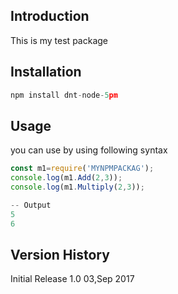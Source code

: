 ## Introduction
This is my test package

## Installation
```javascript
npm install dnt-node-5pm
```

## Usage
you can use by using following syntax
```javascript
const m1=require('MYNPMPACKAG');
console.log(m1.Add(2,3));
console.log(m1.Multiply(2,3));

-- Output
5
6
```

## Version History
Initial Release 1.0  03,Sep 2017